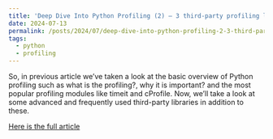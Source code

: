 ```yaml
---
title: 'Deep Dive Into Python Profiling (2) — 3 third-party profiling libraries you need to know'
date: 2024-07-13
permalink: /posts/2024/07/deep-dive-into-python-profiling-2-3-third-party-profiling-libraries-you-need-to-know
tags:
  - python
  - profiling
---
```


So, in previous article we’ve taken a look at the basic overview of Python profiling such as what is the profiling?, why it is important? and the most popular profiling modules like timeit and cProfile.
Now, we’ll take a look at some advanced and frequently used third-party libraries in addition to these.

[Here is the full article](https://medium.com/@temunel/deep-dive-into-python-profiling-2-3-third-party-profiling-libraries-you-need-to-know-6c14b7445c21)